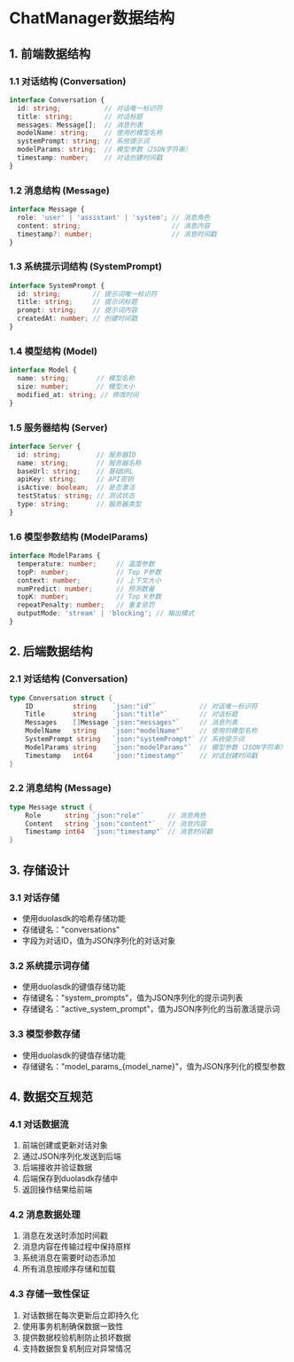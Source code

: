 # ChatManager数据结构

## 1. 前端数据结构

### 1.1 对话结构 (Conversation)
```typescript
interface Conversation {
  id: string;           // 对话唯一标识符
  title: string;        // 对话标题
  messages: Message[];  // 消息列表
  modelName: string;    // 使用的模型名称
  systemPrompt: string; // 系统提示词
  modelParams: string;  // 模型参数（JSON字符串）
  timestamp: number;    // 对话创建时间戳
}
```

### 1.2 消息结构 (Message)
```typescript
interface Message {
  role: 'user' | 'assistant' | 'system'; // 消息角色
  content: string;                       // 消息内容
  timestamp?: number;                    // 消息时间戳
}
```

### 1.3 系统提示词结构 (SystemPrompt)
```typescript
interface SystemPrompt {
  id: string;        // 提示词唯一标识符
  title: string;     // 提示词标题
  prompt: string;    // 提示词内容
  createdAt: number; // 创建时间戳
}
```

### 1.4 模型结构 (Model)
```typescript
interface Model {
  name: string;       // 模型名称
  size: number;       // 模型大小
  modified_at: string; // 修改时间
}
```

### 1.5 服务器结构 (Server)
```typescript
interface Server {
  id: string;         // 服务器ID
  name: string;       // 服务器名称
  baseUrl: string;    // 基础URL
  apiKey: string;     // API密钥
  isActive: boolean;  // 是否激活
  testStatus: string; // 测试状态
  type: string;       // 服务器类型
}
```

### 1.6 模型参数结构 (ModelParams)
```typescript
interface ModelParams {
  temperature: number;     // 温度参数
  topP: number;            // Top P参数
  context: number;         // 上下文大小
  numPredict: number;      // 预测数量
  topK: number;            // Top K参数
  repeatPenalty: number;   // 重复惩罚
  outputMode: 'stream' | 'blocking'; // 输出模式
}
```

## 2. 后端数据结构

### 2.1 对话结构 (Conversation)
```go
type Conversation struct {
	ID          string    `json:"id"`           // 对话唯一标识符
	Title       string    `json:"title"`        // 对话标题
	Messages    []Message `json:"messages"`     // 消息列表
	ModelName   string    `json:"modelName"`    // 使用的模型名称
	SystemPrompt string   `json:"systemPrompt"` // 系统提示词
	ModelParams string    `json:"modelParams"`  // 模型参数（JSON字符串）
	Timestamp   int64     `json:"timestamp"`    // 对话创建时间戳
}
```

### 2.2 消息结构 (Message)
```go
type Message struct {
	Role      string `json:"role"`      // 消息角色
	Content   string `json:"content"`   // 消息内容
	Timestamp int64  `json:"timestamp"` // 消息时间戳
}
```

## 3. 存储设计

### 3.1 对话存储
- 使用duolasdk的哈希存储功能
- 存储键名："conversations"
- 字段为对话ID，值为JSON序列化的对话对象

### 3.2 系统提示词存储
- 使用duolasdk的键值存储功能
- 存储键名："system_prompts"，值为JSON序列化的提示词列表
- 存储键名："active_system_prompt"，值为JSON序列化的当前激活提示词

### 3.3 模型参数存储
- 使用duolasdk的键值存储功能
- 存储键名："model_params_{model_name}"，值为JSON序列化的模型参数

## 4. 数据交互规范

### 4.1 对话数据流
1. 前端创建或更新对话对象
2. 通过JSON序列化发送到后端
3. 后端接收并验证数据
4. 后端保存到duolasdk存储中
5. 返回操作结果给前端

### 4.2 消息数据处理
1. 消息在发送时添加时间戳
2. 消息内容在传输过程中保持原样
3. 系统消息在需要时动态添加
4. 所有消息按顺序存储和加载

### 4.3 存储一致性保证
1. 对话数据在每次更新后立即持久化
2. 使用事务机制确保数据一致性
3. 提供数据校验机制防止损坏数据
4. 支持数据恢复机制应对异常情况